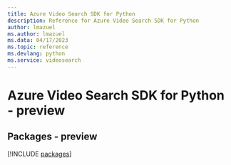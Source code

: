 ```yaml
---
title: Azure Video Search SDK for Python
description: Reference for Azure Video Search SDK for Python
author: lmazuel
ms.author: lmazuel
ms.data: 04/17/2023
ms.topic: reference
ms.devlang: python
ms.service: videosearch
---
```

# Azure Video Search SDK for Python - preview
## Packages - preview
[!INCLUDE [packages](video-search-index.md)]